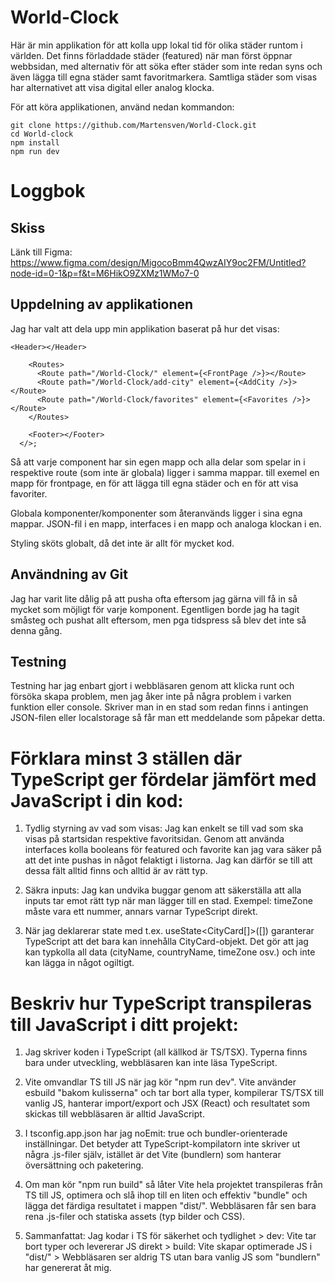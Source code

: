 # World-Clock

Här är min applikation för att kolla upp lokal tid för olika städer runtom i världen. Det finns förladdade städer (featured) när man först öppnar webbsidan, med alternativ för att söka efter städer som inte redan syns och även lägga till egna städer samt favoritmarkera. Samtliga städer som visas har alternativet att visa digital eller analog klocka.

För att köra applikationen, använd nedan kommandon:

```
git clone https://github.com/Martensven/World-Clock.git
cd World-clock
npm install
npm run dev
```

# Loggbok

## Skiss

Länk till Figma: https://www.figma.com/design/MigocoBmm4QwzAIY9oc2FM/Untitled?node-id=0-1&p=f&t=M6HikO9ZXMz1WMo7-0

## Uppdelning av applikationen

Jag har valt att dela upp min applikation baserat på hur det visas:
```
<Header></Header>

    <Routes>
      <Route path="/World-Clock/" element={<FrontPage />}></Route>
      <Route path="/World-Clock/add-city" element={<AddCity />}></Route>
      <Route path="/World-Clock/favorites" element={<Favorites />}></Route>
    </Routes>

    <Footer></Footer>
  </>;
```
Så att varje component har sin egen mapp och alla delar som spelar in i respektive route (som inte är globala) ligger i samma mappar. till exemel en mapp för frontpage, en för att lägga till egna städer och en för att visa favoriter.

Globala komponenter/komponenter som återanvänds ligger i sina egna mappar. JSON-fil i en mapp, interfaces i en mapp och analoga klockan i en.

Styling sköts globalt, då det inte är allt för mycket kod.

## Användning av Git

Jag har varit lite dålig på att pusha ofta eftersom jag gärna vill få in så mycket som möjligt för varje komponent. Egentligen borde jag ha tagit småsteg och pushat allt eftersom, men pga tidspress så blev det inte så denna gång.

## Testning

Testning har jag enbart gjort i webbläsaren genom att klicka runt och försöka 
skapa problem, men jag åker inte på några problem i varken funktion eller console. Skriver man in en stad som redan finns i antingen JSON-filen eller localstorage så får man ett meddelande som påpekar detta.

# Förklara minst 3 ställen där TypeScript ger fördelar jämfört med JavaScript i din kod:

1. Tydlig styrning av vad som visas:
Jag kan enkelt se till vad som ska visas på startsidan respektive favoritsidan. Genom att använda interfaces kolla booleans för featured och favorite kan jag vara säker på att det inte pushas in något felaktigt i listorna. Jag kan därför se till att dessa fält alltid finns och alltid är av rätt typ.

2. Säkra inputs:
Jag kan undvika buggar genom att säkerställa att alla inputs tar emot rätt typ när man lägger till en stad. Exempel: timeZone måste vara ett nummer, annars varnar TypeScript direkt.

3. När jag deklarerar state med t.ex. useState<CityCard[]>([]) garanterar TypeScript att det bara kan innehålla CityCard-objekt. Det gör att jag kan typkolla all data (cityName, countryName, timeZone osv.) och inte kan lägga in något ogiltigt.

# Beskriv hur TypeScript transpileras till JavaScript i ditt projekt:

1. Jag skriver koden i TypeScript (all källkod är TS/TSX). Typerna finns bara under utveckling, webbläsaren kan inte läsa TypeScript.

2. Vite omvandlar TS till JS när jag kör "npm run dev". Vite använder esbuild "bakom kulisserna" och tar bort alla typer, kompilerar TS/TSX till vanlig JS, hanterar import/export och JSX (React) och resultatet som skickas till webbläsaren är alltid JavaScript.

3. I tsconfig.app.json har jag noEmit: true och bundler-orienterade inställningar. Det betyder att TypeScript-kompilatorn inte skriver ut några .js-filer själv, istället är det Vite (bundlern) som hanterar översättning och paketering.

4. Om man kör "npm run build" så låter Vite hela projektet transpileras från TS till JS, optimera och slå ihop till en liten och effektiv "bundle" och lägga det färdiga resultatet i mappen "dist/". Webbläsaren får sen bara rena .js-filer och statiska assets (typ bilder och CSS).

5. Sammanfattat: Jag kodar i TS för säkerhet och tydlighet > dev: Vite tar bort typer och levererar JS direkt > build: Vite skapar optimerade JS i "dist/" > Webbläsaren ser aldrig TS utan bara vanlig JS som "bundlern" har genererat åt mig.
